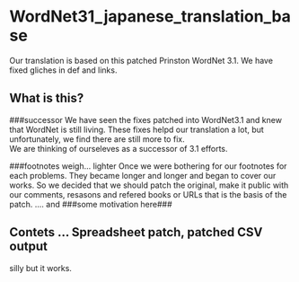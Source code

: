 # WordNet31_japanese_translation_base
Our translation is based on this patched Prinston WordNet 3.1.  We have fixed gliches in def and links. 

## What is this?

###successor
We have seen the fixes patched into WordNet3.1 and knew that WordNet is still living. These fixes helpd
our translation a lot, but unfortunately, we find there are still more to fix.  
We are thinking of ourseleves as a successor of 3.1 efforts. 

###footnotes weigh... lighter
Once we were bothering for our footnotes for each problems. They became longer and longer and began to 
cover our works. So we decided that we should patch the original, make it public with our comments, resasons and refered books or URLs that is the basis of the patch.
.... and ###some motivation here###

## Contets ... Spreadsheet patch, patched CSV output
silly but it works.

